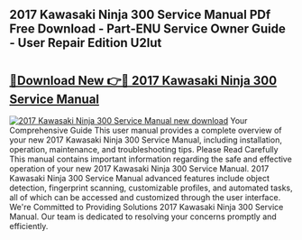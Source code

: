 ## 2017 Kawasaki Ninja 300 Service Manual PDf Free Download - Part-ENU Service Owner Guide - User Repair Edition U2lut

# <h2><a href="http://bc17130.oget.top/?id=2017+Kawasaki+Ninja+300+Service+Manual">🔗Download New 👉🔴 2017 Kawasaki Ninja 300 Service Manual</a></h2>

[![2017 Kawasaki Ninja 300 Service Manual new download](https://i.imgur.com/5g1atiW.png)](http://bc17130.oget.top/?id=2017+Kawasaki+Ninja+300+Service+Manual)
Your Comprehensive Guide This user manual provides a complete overview of your new 2017 Kawasaki Ninja 300 Service Manual, including installation, operation, maintenance, and troubleshooting tips. Please Read Carefully This manual contains important information regarding the safe and effective operation of your new 2017 Kawasaki Ninja 300 Service Manual. 2017 Kawasaki Ninja 300 Service Manual advanced features include object detection, fingerprint scanning, customizable profiles, and automated tasks, all of which can be accessed and customized through the user interface. We're Committed to Providing Solutions 2017 Kawasaki Ninja 300 Service Manual. Our team is dedicated to resolving your concerns promptly and efficiently.
